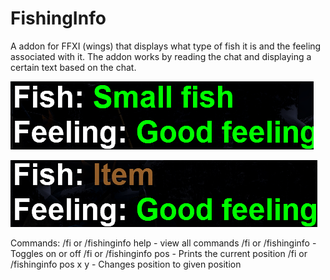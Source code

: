 # FishingInfo
A addon for FFXI (wings) that displays what type of fish it is and the feeling associated with it.
The addon works by reading the chat and displaying a certain text based on the chat.

![](images/Picture1.png)

![](images/Picture2.png)

Commands: 
/fi or /fishinginfo help - view all commands
/fi or /fishinginfo - Toggles on or off
/fi or /fishinginfo pos - Prints the current position
/fi or /fishinginfo pos x y - Changes position to  given position
